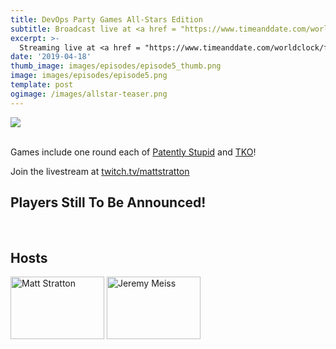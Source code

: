 ```yaml
---
title: DevOps Party Games All-Stars Edition
subtitle: Broadcast live at <a href = "https://www.timeanddate.com/worldclock/fixedtime.html?msg=DevOps+Party+Games+All-Star+Edition&iso=20201027T20&p1=64&ah=1" target = "_blank">Tuesday, October 27, 8 PM CT</a> 
excerpt: >-
  Streaming live at <a href = "https://www.timeanddate.com/worldclock/fixedtime.html?msg=DevOps+Party+Games+All-Star+Edition&iso=20201027T20&p1=64&ah=1" target = "_blank">8 PM CT</a><br> on Tuesday, October 27
date: '2019-04-18'
thumb_image: images/episodes/episode5_thumb.png
image: images/episodes/episode5.png
template: post
ogimage: /images/allstar-teaser.png
---
```

<a target="_blank" href="https://calendar.google.com/event?action=TEMPLATE&amp;tmeid=NTdlYTl1Z2MzaWxja2c3YjlobnMzZ2d0NmQgZHUyYXJxZGhlcjJsNGs0MTducXRsdjE4ZmNAZw&amp;tmsrc=du2arqdher2l4k417nqtlv18fc%40group.calendar.google.com"><img border="0" src="/images/add-to-calendar.png" class = "player-episode-page"></a>	
<br clear = "all">

Games include one round each of [Patently Stupid](https://www.jackboxgames.com/patently-stupid/) and [TKO](https://www.jackboxgames.com/tee-ko/)!

Join the livestream at [twitch.tv/mattstratton](https://twitch.tv/mattstratton)

## Players Still To Be Announced!

<!-- ## Players
<a href = "https://twitter.com/quintessenceanx" class = "player-episode-page" target = "_blank"><img src = "/images/players/quinn.png" alt="Quintessence Anx" width="200" height="100" class = "player-episode-page"></a>
<a href = "https://twitter.com/elchefe" class = "player-episode-page" target = "_blank"><img src = "/images/players/tim-banks.png" alt="Tim Banks" width="200" height="100" class = "player-episode-page"></a>
<a href = "https://twitter.com/lizthegrey" class = "player-episode-page" target = "_blank"><img src = "/images/players/liz-fong-jones.png" alt="Liz Fong-Jones" width="200" height="100" class = "player-episode-page"></a>
<a href = "https://twitter.com/iancoldwater" class = "player-episode-page" target = "_blank"><img src = "/images/players/ian.png" alt="Ian Coldwater" width="200" height="100" class = "player-episode-page"></a>
<a href = "https://twitter.com/pczarkowski" class = "player-episode-page" target = "_blank"><img src = "/images/players/paul.png" alt="Paul Czarkowski" width="200" height="100" class = "player-episode-page"></a>
<a href = "https://twitter.com/petecheslock" class = "player-episode-page" target = "_blank"><img src = "/images/players/cheslock.png" alt="Pete Cheslock" width="200" height="100" class = "player-episode-page"></a>
<a href = "https://twitter.com/nimbinatus" class = "player-episode-page" target = "_blank"><img src = "/images/players/laura.png" alt="Laura Santamaria" width="200" height="100" class = "player-episode-page"></a>
<a href = "https://twitter.com/gitbisect" class = "player-episode-page" target = "_blank"><img src = "/images/players/jason.png" alt="Jason Yee" width="200" height="100" class = "player-episode-page"></a> -->

<br clear = "all">

## Hosts
<a href = "https://twitter.com/mattstratton" class = "player-episode-page"><img src = "/images/hosts/matty.png" alt="Matt Stratton" width="150" height="100" class = "player-episode-page"></a>
<a href = "https://twitter.com/IAmJerdog" class = "player-episode-page"><img src = "/images/hosts/jeremy.png" alt="Jeremy Meiss" width="150" height="100" class = "player-episode-page"></a>
